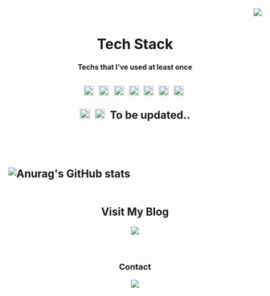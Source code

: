 <p align = "right"><img src="https://capsule-render.vercel.app/api?type=slice&color=gradient&height=300&section=header&text=Taewoong Moon&fontSize=70&fontAlignY=60" /></p>
<p align = "center">
<h1 align = "center"> Tech Stack </h1>
<h4 align = "center"> Techs that I've used at least once
<h2>
<p align = "center">
<img src="https://img.shields.io/badge/JavaScript-F7DF1E?style=plastic&logo=JavaScript&logoColor=white" height = "20px"/>&nbsp;
<img src="https://img.shields.io/badge/Python-3776AB?style=plastic&logo=Python&logoColor=white" height = "20px"/>&nbsp;
<img src="https://img.shields.io/badge/MongoDB-47A24B?style=plastic&logo=MongoDB&logoColor=white" height = "20px"/>&nbsp;
<img src="https://img.shields.io/badge/CSS-1572B6?style=plastic&logo=CSS3&logoColor=white" height = "20px"/>&nbsp;
<img src="https://img.shields.io/badge/HTML-E34F26?style=plastic&logo=HTML5&logoColor=white" height = "20px"/>&nbsp;
<img src="https://img.shields.io/badge/Vue-4FC08D?style=plastic&logo=Vue.js&logoColor=white" height = "20px"/>&nbsp;
<img src="https://img.shields.io/badge/Angular-DD0031?style=plastic&logo=Angular&logoColor=white" height = "20px"/>&nbsp;
</p>
<p align = "center">
<img src="https://img.shields.io/badge/Node.js-339933?style=plastic&logo=Node.js&logoColor=white" height = "20px"/>&nbsp;
<img src="https://img.shields.io/badge/Next.js-000000?style=plastic&logo=Next.js&logoColor=white" height = "20px"/>&nbsp;
To be updated..
</p>
<br/>  
<br/>
<div align="center" style="display:flex">
  
![Anurag's GitHub stats](https://github-readme-stats.vercel.app/api?username=TaewoongMoon&count_private=true&hide_border=true&theme=dracula)

</div>

<h2 align ="center"> Visit My Blog </h2>
<p align="center">
<a href="mailto:https://velog.io/@moony_moon">
    <img 
        src="https://img.shields.io/badge/Tech Blog-4BB749?style=flat-square&logo=V&logoColor=white"
        style="height : auto; margin-left : 10px; margin-right : 10px;"/>
</a></p>

</br>

<h3 align ="center"> Contact </h2>
<p align="center">
<a href="mailto:taewoongmoon1@gmail.com">
    <img 
        src="https://img.shields.io/badge/Gmail-EA4335?style=flat-square&logo=Gmail&logoColor=white"
        style="height : auto; margin-left : 10px; margin-right : 10px;"/>
</a></p>
